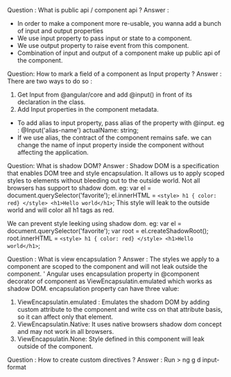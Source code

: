 Question : What is public api / component api ?
Answer :
- In order to make a component more re-usable, you wanna add a bunch of input and output properties
- We use input property to pass input or state to a component.
- We use output property to raise event from this component.
- Combination of input and output of a component make up public api of the component.

Question: How to mark a field of a component as Input property ?
Answer : There are two ways to do so :
 1. Get Input from @angular/core and add @input() in front of its declaration in the class.
 2. Add Input properties in the component metadata.

- To add alias to input property, pass alias of the property with @input. eg : @Input('alias-name') actualName: string;
- If we use alias, the contract of the component remains safe. we can change the name of input property inside the component without affecting the application.

Question: What is shadow DOM?
Answer : Shadow DOM is a specification that enables DOM tree and style encapsulation. It allows us to apply scoped styles to elements without bleeding out to the outside world. Not all browsers has support to shadow dom.
  eg: var el = document.querySelector('favorite');
      el.innerHTML = `
        <style> h1 { color: red} </style>
        <h1>Hello world</h1>
      `;
    This style will leak to the outside world and will color all h1 tags as red.

  We can prevent style leeking using shadow dom. eg:
    var el = document.querySelector('favorite');
    var root = el.createShadowRoot();
    root.innerHTML = `
        <style> h1 { color: red} </style>
        <h1>Hello world</h1>
      `;




Question : What is view encapsulation ?
Answer : The styles we apply to a component are scoped to the component and will not leak outside the component. '
  Angular uses encapsulation property in @component decorator of component as ViewEncapsulatin.emulated which works as shadow DOM.
  encapsulation property can have three value:
  1. ViewEncapsulatin.emulated : Emulates the shadom DOM by adding custom attribute to the component and write css on that attribute basis, so it can affect only that element.
  2. ViewEncapsulatin.Native: It uses native browsers shadow dom concept and may not work in all browsers.
  3. ViewEncapsulatin.None: Style defined in this component will leak outside of the component.

Question : How to create custom directives ?
Answer : Run > ng g d input-format

